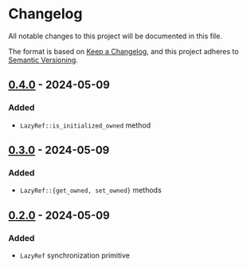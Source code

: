 # Changelog
All notable changes to this project will be documented in this file.

The format is based on [Keep a Changelog](https://keepachangelog.com/en/1.0.0/),
and this project adheres to [Semantic Versioning](https://semver.org/spec/v2.0.0.html).

<!-- next-header -->

## [0.4.0] - 2024-05-09
### Added
- `LazyRef::is_initialized_owned` method

## [0.3.0] - 2024-05-09
### Added
- `LazyRef::{get_owned, set_owned}` methods

## [0.2.0] - 2024-05-09
### Added
- `LazyRef` synchronization primitive

<!-- next-url -->
[0.4.0]: https://github.com/andrewsonin/lazy_ref/releases/tag/v0.4.0
[0.3.0]: https://github.com/andrewsonin/lazy_ref/releases/tag/v0.3.0
[0.2.0]: https://github.com/andrewsonin/lazy_ref/releases/tag/v0.2.0